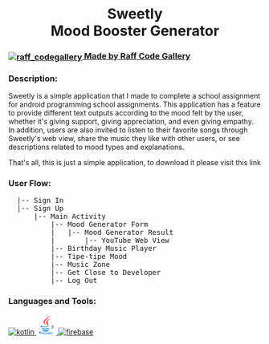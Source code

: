 <h1 align="center">Sweetly<br>Mood Booster Generator</h1>

<a href="https://instagram.com/raff_codegallery"><h3 align="left"><img align="center" src="https://raw.githubusercontent.com/rahuldkjain/github-profile-readme-generator/master/src/images/icons/Social/instagram.svg" alt="raff_codegallery" height="30" width="40" /> Made by Raff Code Gallery </h3></a>


<h3>Description:</h3>
<p>
  Sweetly is a simple application that I made to complete a school assignment for android programming school assignments. 
  This application has a feature to provide different text outputs according to the mood felt by the user, whether it's giving support, giving appreciation, and even giving empathy. 
  In addition, users are also invited to listen to their favorite songs through Sweetly's web view, share the music they like with other users, or see descriptions related to mood types and explanations.
</p>
<p>
  That's all, this is just a simple application, to download it please visit this link
</p>

<h3>User Flow:</h3>
<pre>
  |-- Sign In
  |-- Sign Up
      |-- Main Activity
          |-- Mood Generator Form
          |   |-- Mood Generator Result
          |       |-- YouTube Web View
          |-- Birthday Music Player
          |-- Tipe-tipe Mood
          |-- Music Zone
          |-- Get Close to Developer
          |-- Log Out
</pre>

<h3 align="left">Languages and Tools:</h3>
<p align="left"> 
  </a> <a href="https://kotlinlang.org" target="_blank" rel="noreferrer"> <img src="https://www.vectorlogo.zone/logos/kotlinlang/kotlinlang-icon.svg" alt="kotlin" width="40" height="40"/> </a> 
  <a href="https://www.java.com" target="_blank" rel="noreferrer"> <img src="https://raw.githubusercontent.com/devicons/devicon/master/icons/java/java-original.svg" alt="java" width="40" height="40"/> 
  <a href="https://firebase.google.com/" target="_blank" rel="noreferrer"> <img src="https://www.vectorlogo.zone/logos/firebase/firebase-icon.svg" alt="firebase" width="40" height="40"/> </a> 
  </p>
